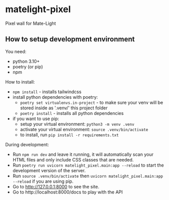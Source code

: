 # matelight-pixel

Pixel wall for Mate-Light

## How to setup development environment

You need:

- python 3.10+
- poetry (or pip)
- npm

How to install:

- `npm install` - installs tailwindcss
- install python dependencies with poetry:
  - `poetry set virtualenvs.in-project`  - to make sure your venv will be stored inside as '.venv/' this project folder
  - `poetry install` - installs all python dependencies
- if you want to use pip:
  - setup your virtual environment: `python3 -m venv .venv`
  - activate your virtual environment: `source .venv/bin/activate`
  - to install, run `pip install -r requirements.txt`

During development:

- Run `npm run dev` and leave it running, it will automatically scan your HTML files and only include CSS classes that are needed.
- Run `poetry run uvicorn matelight_pixel.main:app --reload` to start the development version of the server.
- Run `source .venv/bin/activate` then `uvicorn matelight_pixel.main:app --reload` if you are using pip.        
- Go to http://127.0.0.1:8000 to see the site.
- Go to http://localhost:8000/docs to play with the API     

